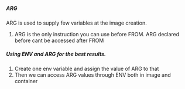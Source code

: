 ##### ARG

ARG is used to supply few variables at the image creation.

1. ARG is the only instruction you can use before FROM. ARG declared before cant be accessed after FROM

##### Using ENV and ARG for the best results.

1. Create one env variable and assign the value of ARG to that
2. Then we can access ARG values through ENV both in image and container